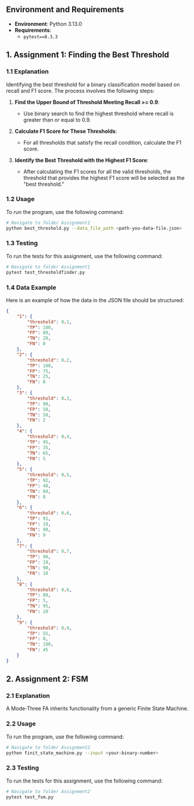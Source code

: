 ## Environment and Requirements

- **Environment**: Python 3.13.0
- **Requirements**: 
  - `pytest==8.3.3`
  

## 1. Assignment 1: Finding the Best Threshold

### 1.1 Explanation
Identifying the best threshold for a binary classification model based on recall and F1 score. The process involves the following steps:

1. **Find the Upper Bound of Threshold Meeting Recall >= 0.9**:
   - Use binary search to find the highest threshold where recall is greater than or equal to 0.9.

2. **Calculate F1 Score for These Thresholds**:
   - For all thresholds that satisfy the recall condition, calculate the F1 score.

3. **Identify the Best Threshold with the Highest F1 Score**:
   - After calculating the F1 scores for all the valid thresholds, the threshold that provides the highest F1 score will be selected as the "best threshold."

### 1.2 Usage
To run the program, use the following command:

```bash
# Navigate to folder Assignment1
python best_threshold.py --data_file_path <path-you-data-file.json>
```

### 1.3 Testing
To run the tests for this assignment, use the following command:

```bash
# Navigate to folder Assignment1
pytest test_thresholdfinder.py
```

### 1.4 Data Example
Here is an example of how the data in the JSON file should be structured:

```json
{
    "1": {
        "threshold": 0.1,
        "TP": 100,
        "FP": 80,
        "TN": 20,
        "FN": 0
    },
    "2": {
        "threshold": 0.2,
        "TP": 100,
        "FP": 75,
        "TN": 25,
        "FN": 0
    },
    "3": {
        "threshold": 0.3,
        "TP": 98,
        "FP": 50,
        "TN": 50,
        "FN": 2
    },
    "4": {
        "threshold": 0.4,
        "TP": 95,
        "FP": 35,
        "TN": 65,
        "FN": 5
    },
    "5": {
        "threshold": 0.5,
        "TP": 92,
        "FP": 40,
        "TN": 60,
        "FN": 8
    },
    "6": {
        "threshold": 0.6,
        "TP": 91,
        "FP": 10,
        "TN": 90,
        "FN": 9
    },
    "7": {
        "threshold": 0.7,
        "TP": 90,
        "FP": 10,
        "TN": 90,
        "FN": 10
    },
    "8": {
        "threshold": 0.8,
        "TP": 80,
        "FP": 5,
        "TN": 95,
        "FN": 20
    },
    "9": {
        "threshold": 0.9,
        "TP": 55,
        "FP": 0,
        "TN": 100,
        "FN": 45
    }
}
```

## 2. Assignment 2: FSM

### 2.1 Explanation
A Mode-Three FA inherits functionality from a generic Finite State Machine.

### 2.2 Usage
To run the program, use the following command:

```bash
# Navigate to folder Assignment2
python finit_state_machine.py --input <your-binary-number>
```

### 2.3 Testing
To run the tests for this assignment, use the following command:

```bash
# Navigate to folder Assignment2
pytest test_fsm.py
```
